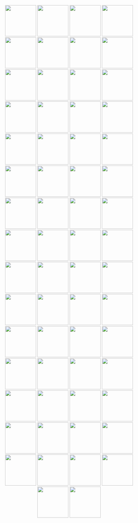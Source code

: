 <div id="header" align="center">
  <img src="https://media1.tenor.com/m/N0MNEV-5or4AAAAC/chipi-chipi-chipi.gif" width="100"/>
  <img src="https://media1.tenor.com/m/N0MNEV-5or4AAAAC/chipi-chipi-chipi.gif" width="100"/>
  <img src="https://media1.tenor.com/m/N0MNEV-5or4AAAAC/chipi-chipi-chipi.gif" width="100"/>
  <img src="https://media1.tenor.com/m/N0MNEV-5or4AAAAC/chipi-chipi-chipi.gif" width="100"/>
  <img src="https://media1.tenor.com/m/N0MNEV-5or4AAAAC/chipi-chipi-chipi.gif" width="100"/>
  <img src="https://media1.tenor.com/m/N0MNEV-5or4AAAAC/chipi-chipi-chipi.gif" width="100"/>
  <img src="https://media1.tenor.com/m/N0MNEV-5or4AAAAC/chipi-chipi-chipi.gif" width="100"/>
  <img src="https://media1.tenor.com/m/N0MNEV-5or4AAAAC/chipi-chipi-chipi.gif" width="100"/>
  <img src="https://media1.tenor.com/m/N0MNEV-5or4AAAAC/chipi-chipi-chipi.gif" width="100"/>
  <img src="https://media1.tenor.com/m/N0MNEV-5or4AAAAC/chipi-chipi-chipi.gif" width="100"/>
  <img src="https://media1.tenor.com/m/N0MNEV-5or4AAAAC/chipi-chipi-chipi.gif" width="100"/>
  <img src="https://media1.tenor.com/m/N0MNEV-5or4AAAAC/chipi-chipi-chipi.gif" width="100"/>
  <img src="https://media1.tenor.com/m/N0MNEV-5or4AAAAC/chipi-chipi-chipi.gif" width="100"/>
  <img src="https://media1.tenor.com/m/N0MNEV-5or4AAAAC/chipi-chipi-chipi.gif" width="100"/>
  <img src="https://media1.tenor.com/m/N0MNEV-5or4AAAAC/chipi-chipi-chipi.gif" width="100"/>
  <img src="https://media1.tenor.com/m/N0MNEV-5or4AAAAC/chipi-chipi-chipi.gif" width="100"/>
  <img src="https://media1.tenor.com/m/N0MNEV-5or4AAAAC/chipi-chipi-chipi.gif" width="100"/>
  <img src="https://media1.tenor.com/m/N0MNEV-5or4AAAAC/chipi-chipi-chipi.gif" width="100"/>
  <img src="https://media1.tenor.com/m/N0MNEV-5or4AAAAC/chipi-chipi-chipi.gif" width="100"/>
  <img src="https://media1.tenor.com/m/N0MNEV-5or4AAAAC/chipi-chipi-chipi.gif" width="100"/>
  <img src="https://media1.tenor.com/m/N0MNEV-5or4AAAAC/chipi-chipi-chipi.gif" width="100"/>
  <img src="https://media1.tenor.com/m/N0MNEV-5or4AAAAC/chipi-chipi-chipi.gif" width="100"/>
  <img src="https://media1.tenor.com/m/N0MNEV-5or4AAAAC/chipi-chipi-chipi.gif" width="100"/>
  <img src="https://media1.tenor.com/m/N0MNEV-5or4AAAAC/chipi-chipi-chipi.gif" width="100"/>
  <img src="https://media1.tenor.com/m/N0MNEV-5or4AAAAC/chipi-chipi-chipi.gif" width="100"/>
  <img src="https://media1.tenor.com/m/N0MNEV-5or4AAAAC/chipi-chipi-chipi.gif" width="100"/>
  <img src="https://media1.tenor.com/m/N0MNEV-5or4AAAAC/chipi-chipi-chipi.gif" width="100"/>
  <img src="https://media1.tenor.com/m/N0MNEV-5or4AAAAC/chipi-chipi-chipi.gif" width="100"/>
  <img src="https://media1.tenor.com/m/N0MNEV-5or4AAAAC/chipi-chipi-chipi.gif" width="100"/>
  <img src="https://media1.tenor.com/m/N0MNEV-5or4AAAAC/chipi-chipi-chipi.gif" width="100"/>
  <img src="https://media1.tenor.com/m/N0MNEV-5or4AAAAC/chipi-chipi-chipi.gif" width="100"/>
  <img src="https://media1.tenor.com/m/N0MNEV-5or4AAAAC/chipi-chipi-chipi.gif" width="100"/>
  <img src="https://media1.tenor.com/m/N0MNEV-5or4AAAAC/chipi-chipi-chipi.gif" width="100"/>
  <img src="https://media1.tenor.com/m/N0MNEV-5or4AAAAC/chipi-chipi-chipi.gif" width="100"/>
  <img src="https://media1.tenor.com/m/N0MNEV-5or4AAAAC/chipi-chipi-chipi.gif" width="100"/>
  <img src="https://media1.tenor.com/m/N0MNEV-5or4AAAAC/chipi-chipi-chipi.gif" width="100"/>
  <img src="https://media1.tenor.com/m/N0MNEV-5or4AAAAC/chipi-chipi-chipi.gif" width="100"/>
  <img src="https://media1.tenor.com/m/N0MNEV-5or4AAAAC/chipi-chipi-chipi.gif" width="100"/>
  <img src="https://media1.tenor.com/m/N0MNEV-5or4AAAAC/chipi-chipi-chipi.gif" width="100"/>
  <img src="https://media1.tenor.com/m/N0MNEV-5or4AAAAC/chipi-chipi-chipi.gif" width="100"/>
  <img src="https://media1.tenor.com/m/N0MNEV-5or4AAAAC/chipi-chipi-chipi.gif" width="100"/>
  <img src="https://media1.tenor.com/m/N0MNEV-5or4AAAAC/chipi-chipi-chipi.gif" width="100"/>
  <img src="https://media1.tenor.com/m/N0MNEV-5or4AAAAC/chipi-chipi-chipi.gif" width="100"/>
  <img src="https://media1.tenor.com/m/N0MNEV-5or4AAAAC/chipi-chipi-chipi.gif" width="100"/>
  <img src="https://media1.tenor.com/m/N0MNEV-5or4AAAAC/chipi-chipi-chipi.gif" width="100"/>
  <img src="https://media1.tenor.com/m/N0MNEV-5or4AAAAC/chipi-chipi-chipi.gif" width="100"/>
  <img src="https://media1.tenor.com/m/N0MNEV-5or4AAAAC/chipi-chipi-chipi.gif" width="100"/>
  <img src="https://media1.tenor.com/m/N0MNEV-5or4AAAAC/chipi-chipi-chipi.gif" width="100"/>
  <img src="https://media1.tenor.com/m/N0MNEV-5or4AAAAC/chipi-chipi-chipi.gif" width="100"/>
  <img src="https://media1.tenor.com/m/N0MNEV-5or4AAAAC/chipi-chipi-chipi.gif" width="100"/>
  <img src="https://media1.tenor.com/m/N0MNEV-5or4AAAAC/chipi-chipi-chipi.gif" width="100"/>
  <img src="https://media1.tenor.com/m/N0MNEV-5or4AAAAC/chipi-chipi-chipi.gif" width="100"/>
  <img src="https://media1.tenor.com/m/N0MNEV-5or4AAAAC/chipi-chipi-chipi.gif" width="100"/>
  <img src="https://media1.tenor.com/m/N0MNEV-5or4AAAAC/chipi-chipi-chipi.gif" width="100"/>
  <img src="https://media1.tenor.com/m/N0MNEV-5or4AAAAC/chipi-chipi-chipi.gif" width="100"/>
  <img src="https://media1.tenor.com/m/N0MNEV-5or4AAAAC/chipi-chipi-chipi.gif" width="100"/>
  <img src="https://media1.tenor.com/m/N0MNEV-5or4AAAAC/chipi-chipi-chipi.gif" width="100"/>
  <img src="https://media1.tenor.com/m/N0MNEV-5or4AAAAC/chipi-chipi-chipi.gif" width="100"/>
  <img src="https://media1.tenor.com/m/N0MNEV-5or4AAAAC/chipi-chipi-chipi.gif" width="100"/>
  <img src="https://media1.tenor.com/m/N0MNEV-5or4AAAAC/chipi-chipi-chipi.gif" width="100"/>
  <img src="https://media1.tenor.com/m/N0MNEV-5or4AAAAC/chipi-chipi-chipi.gif" width="100"/>
  <img src="https://media1.tenor.com/m/N0MNEV-5or4AAAAC/chipi-chipi-chipi.gif" width="100"/>
</div>
